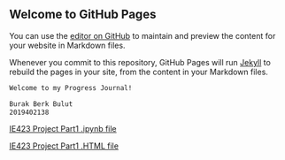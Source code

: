## Welcome to GitHub Pages

You can use the [editor on GitHub](https://github.com/BU-IE-423/fall-23-ilaydacelenkk/edit/main/index.md) to maintain and preview the content for your website in Markdown files.

Whenever you commit to this repository, GitHub Pages will run [Jekyll](https://jekyllrb.com/) to rebuild the pages in your site, from the content in your Markdown files.

```markdown
Welcome to my Progress Journal!

Burak Berk Bulut
2019402138
```
[IE423 Project Part1 .ipynb file](https://github.com/BU-IE-423/fall-23-burakberkbulut/blob/main/423_1_last.ipynb)

[IE423 Project Part1 .HTML file](https://github.com/BU-IE-423/fall-23-burakberkbulut/blob/main/423_1_last.html)


